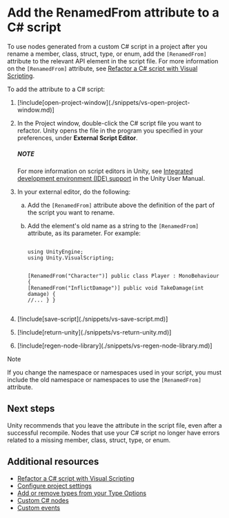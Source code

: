 ﻿# Add the RenamedFrom attribute to a C# script

To use nodes generated from a custom C# script in a project after you rename a member, class, struct, type, or enum, add the `[RenamedFrom]` attribute to the relevant API element in the script file. For more information on the `[RenamedFrom]` attribute, see [Refactor a C# script with Visual Scripting](vs-refactoring.md).

To add the attribute to a C# script:

<ol>
<li><p>[!include[open-project-window](./snippets/vs-open-project-window.md)]</p></li>
<li><p>In the Project window, double-click the C# script file you want to refactor. Unity opens the file in the program you specified in your preferences, under <strong>External Script Editor</strong>.</p>
<div class="NOTE"><h5>NOTE</h5><p>For more information on script editors in Unity, see <a href="https://docs.unity3d.com/Manual/ScriptingToolsIDEs.html">Integrated development environment (IDE) support</a> in the Unity User Manual.</p></div>
</li>
<li><p>In your external editor, do the following:</p>
<ol type="a">
<li><p>Add the <code>[RenamedFrom]</code> attribute above the definition of the part of the script you want to rename.</p></li>
<li><p>Add the element's old name as a string to the <code>[RenamedFrom]</code> attribute, as its parameter. For example:</p></li>
<pre><code class="lang-C#">
using UnityEngine; 
using Unity.VisualScripting; 

[RenamedFrom(&quot;Character&quot;)]
public class Player : MonoBehaviour
{
    [RenamedFrom(&quot;InflictDamage&quot;)]
    public void TakeDamage(int damage)
    {
        //...
    }
}
</code></pre>
</ol></li>
<li><p>[!include[save-script](./snippets/vs-save-script.md)]</p></li>
<li><p>[!include[return-unity](./snippets/vs-return-unity.md)]</p></li>
<li><p>[!include[regen-node-library](./snippets/vs-regen-node-library.md)]</p></li>
</ol>

> [!NOTE]
> If you change the namespace or namespaces used in your script, you must include the old namespace or namespaces to use the `[RenamedFrom]` attribute. 

## Next steps

Unity recommends that you leave the attribute in the script file, even after a successful recompile. Nodes that use your C# script no longer have errors related to a missing member, class, struct, type, or enum.

## Additional resources

- [Refactor a C# script with Visual Scripting](vs-refactor-add-attribute.md)
- [Configure project settings](vs-configuration.md)
- [Add or remove types from your Type Options](vs-add-remove-type-options.md)
- [Custom C# nodes](vs-create-custom-node.md)
- [Custom events](vs-custom-events.md)